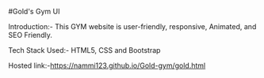 #Gold's Gym UI

Introduction:- This GYM website is user-friendly, responsive, Animated, and SEO Friendly.


Tech Stack Used:-  HTML5, CSS and Bootstrap

Hosted link:-https://nammi123.github.io/Gold-gym/gold.html

 
